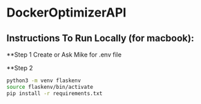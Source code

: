 # DockerOptimizerAPI


## Instructions To Run Locally (for macbook):
**Step 1
Create or Ask Mike for .env file

**Step 2
```bash
python3 -m venv flaskenv
source flaskenv/bin/activate
pip install -r requirements.txt
```